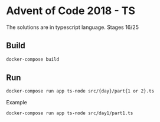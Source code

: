 Advent of Code 2018 - TS
===================

The solutions are in typescript language.
Stages 16/25

## Build
```bash
docker-compose build
```

## Run
```bash
docker-compose run app ts-node src/{day}/part{1 or 2}.ts
```
Example
```bash
docker-compose run app ts-node src/day1/part1.ts
```
